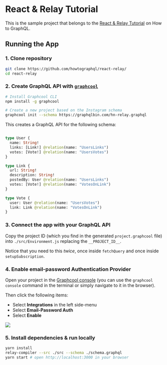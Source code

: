 # React & Relay Tutorial

This is the sample project that belongs to the [React & Relay Tutorial]() on How to GraphQL.

## Running the App

### 1. Clone repository

```sh
git clone https://github.com/howtographql/react-relay/
cd react-relay
```

### 2. Create GraphQL API with [`graphcool`](https://www.npmjs.com/package/graphcool)

```sh
# Install Graphcool CLI
npm install -g graphcool

# Create a new project based on the Instagram schema
graphcool init --schema https://graphqlbin.com/hn-relay.graphql 
```

This creates a GraphQL API for the following schema:

```graphql

type User {
  name: String!
  links: [Link!] @relation(name: "UsersLinks")
  votes: [Vote!] @relation(name: "UsersVotes")
}

type Link { 
  url: String!
  description: String!
  postedBy: User @relation(name: "UsersLinks")
  votes: [Vote!] @relation(name: "VotesOnLink")
}

type Vote {
  user: User @relation(name: "UsersVotes")
  link: Link @relation(name: "VotesOnLink")
}
```

### 3. Connect the app with your GraphQL API

Copy the project ID (which you find in the generated `project.graphcool` file) into `./src/Environment.js` replacing the `__PROJECT_ID__`.

Notice that you need to this _twice_, once inside `fetchQuery` and once inside `setupSubscription`.

### 4. Enable email-password Authentication Provider

Open your project in the [Graphcool console](https://console.graph.cool) (you can use the `graphcool console` command in the terminal or simply navigate to it in the browser).

Then click the following items:

- Select **Integrations** in the left side-menu
- Select **Email-Password Auth**
- Select **Enable**

![](http://imgur.com/UTY6IH5.png)


### 5. Install dependencies & run locally

```sh
yarn install
relay-compiler --src ./src --schema ./schema.graphql
yarn start # open http://localhost:3000 in your browser
```


